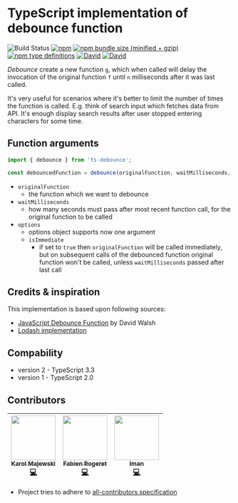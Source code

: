# TypeScript implementation of debounce function

![Build Status](https://github.com/chodorowicz/ts-debounce//workflows/node-ci/badge.svg)
[![npm](https://img.shields.io/npm/v/ts-debounce.svg)](https://www.npmjs.com/package/ts-debounce)
[![npm bundle size (minified + gzip)](https://img.shields.io/bundlephobia/minzip/ts-debounce.svg)](https://www.npmjs.com/package/ts-debounce)
[![npm type definitions](https://img.shields.io/npm/types/ts-debounce.svg)](https://www.npmjs.com/package/ts-debounce)
[![David](https://img.shields.io/david/chodorowicz/ts-debounce.svg)](https://david-dm.org/chodorowicz/ts-debounce)
[![David](https://img.shields.io/david/peer/chodorowicz/ts-debounce.svg)](https://david-dm.org/chodorowicz/ts-debounce)

*Debounce* create a new function `g`, which when called will delay the invocation of the original function `f` until `n` milliseconds after it was last called.

It's very useful for scenarios where it's better to limit the number of times the function is called. E.g. think of search input which fetches data from API. It's enough display search results after user stopped entering characters for some time.

## Function arguments

```ts
import { debounce } from 'ts-debounce';

const debouncedFunction = debounce(originalFunction, waitMilliseconds, options);
```
- `originalFunction`
  - the function which we want to debounce
- `waitMilliseconds`
  - how many seconds must pass after most recent function call, for the original function to be called
- `options`
  - options object supports now one argument
  - `isImmediate`
    - if set to `true` then `originalFunction` will be called immediately, but on subsequent calls of the debounced function original function won't be called, unless `waitMilliseconds` passed after last call

## Credits & inspiration

This implementation is based upon following sources:
- [JavaScript Debounce Function](https://davidwalsh.name/javascript-debounce-function) by David Walsh
- [Lodash implementation](https://lodash.com/)

## Compability

- version 2 - TypeScript 3.3
- version 1 - TypeScript 2.0

## Contributors

| [<img src="https://avatars1.githubusercontent.com/u/20233319" width="100px;"/><br /><sub><b>Karol Majewski</b></sub>](https://github.com/karol-majewski)<br />[💻](https://github.com/chodorowicz/ts-debounce/commits?author=karol-majewski "Code") | [<img src="https://avatars1.githubusercontent.com/u/2027148" width="100px;"/><br /><sub><b>Fabien Rogeret</b></sub>](https://github.com/Tuizi)<br />[💻](https://github.com/chodorowicz/ts-debounce/commits?author=Tuizi "Code") | [<img src="https://avatars1.githubusercontent.com/u/1315090" width="100px;"/><br /><sub><b>Iman</b></sub>](https://github.com/iheidari)<br />[💻](https://github.com/chodorowicz/ts-debounce/commits?author=iheidari "Code")
| :---: | :---: | :---: |

- Project tries to adhere to [all-contributors specification](https://github.com/kentcdodds/all-contributors)
